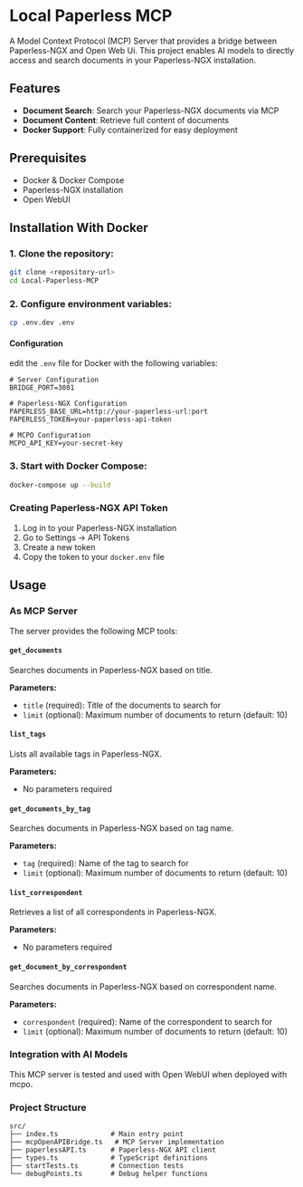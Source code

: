 # Local Paperless MCP

A Model Context Protocol (MCP) Server that provides a bridge between Paperless-NGX and Open Web Ui. This project enables AI models to directly access and search documents in your Paperless-NGX installation.

## Features

- **Document Search**: Search your Paperless-NGX documents via MCP
- **Document Content**: Retrieve full content of documents
- **Docker Support**: Fully containerized for easy deployment

## Prerequisites

- Docker & Docker Compose
- Paperless-NGX installation
- Open WebUI

## Installation With Docker

### 1. Clone the repository:
```bash
git clone <repository-url>
cd Local-Paperless-MCP
```

### 2. Configure environment variables:
```bash
cp .env.dev .env
```

#### Configuration

edit the `.env` file for Docker with the following variables:

```env
# Server Configuration
BRIDGE_PORT=3001

# Paperless-NGX Configuration
PAPERLESS_BASE_URL=http://your-paperless-url:port
PAPERLESS_TOKEN=your-paperless-api-token

# MCPO Configuration
MCPO_API_KEY=your-secret-key
```

### 3. Start with Docker Compose:
```bash
docker-compose up --build
```



### Creating Paperless-NGX API Token

1. Log in to your Paperless-NGX installation
2. Go to Settings → API Tokens
3. Create a new token
4. Copy the token to your `docker.env` file

## Usage

### As MCP Server

The server provides the following MCP tools:

#### `get_documents`
Searches documents in Paperless-NGX based on title.

**Parameters:**
- `title` (required): Title of the documents to search for
- `limit` (optional): Maximum number of documents to return (default: 10)


#### `list_tags`
Lists all available tags in Paperless-NGX.

**Parameters:**
- No parameters required

#### `get_documents_by_tag`
Searches documents in Paperless-NGX based on tag name.

**Parameters:**
- `tag` (required): Name of the tag to search for
- `limit` (optional): Maximum number of documents to return (default: 10)

#### `list_correspondent`
Retrieves a list of all correspondents in Paperless-NGX.

**Parameters:**
- No parameters required


#### `get_document_by_correspondent`
Searches documents in Paperless-NGX based on correspondent name.

**Parameters:**
- `correspondent` (required): Name of the correspondent to search for
- `limit` (optional): Maximum number of documents to return (default: 10)

### Integration with AI Models

This MCP server is tested and used with Open WebUI when deployed with mcpo.

### Project Structure

```
src/
├── index.ts             # Main entry point
├── mcpOpenAPIBridge.ts   # MCP Server implementation
├── paperlessAPI.ts      # Paperless-NGX API client
├── types.ts             # TypeScript definitions
├── startTests.ts        # Connection tests
└── debugPoints.ts       # Debug helper functions
```
